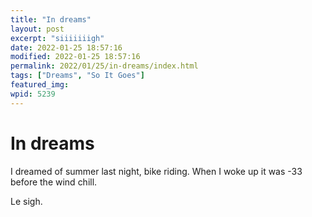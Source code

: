 ```yaml
---
title: "In dreams"
layout: post
excerpt: "siiiiiiigh"
date: 2022-01-25 18:57:16
modified: 2022-01-25 18:57:16
permalink: 2022/01/25/in-dreams/index.html
tags: ["Dreams", "So It Goes"]
featured_img: 
wpid: 5239
---
```


# In dreams

I dreamed of summer last night, bike riding. When I woke up it was -33 before the wind chill.

Le sigh.